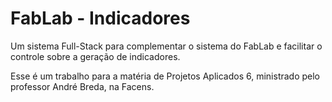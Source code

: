 # FabLab - Indicadores

Um sistema Full-Stack para complementar o sistema do FabLab e facilitar o controle sobre a geração de indicadores.

Esse é um trabalho para a matéria de Projetos Aplicados 6, ministrado pelo professor André Breda, na Facens.
